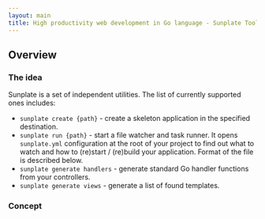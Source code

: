 ```yaml
---
layout: main
title: High productivity web development in Go language - Sunplate Toolkit
---
```

## Overview
### The idea
Sunplate is a set of independent utilities. The list of currently supported ones includes:

* `sunplate create {path}` - create a skeleton application in the specified destination.
* `sunplate run {path}` - start a file watcher and task runner.
It opens `sunplate.yml` configuration at the root of your project to find out what to watch
and how to (re)start / (re)build your application. Format of the file is described below.
* `sunplate generate handlers` - generate standard Go handler functions from your controllers.
* `sunplate generate views` - generate a list of found templates.

### Concept
